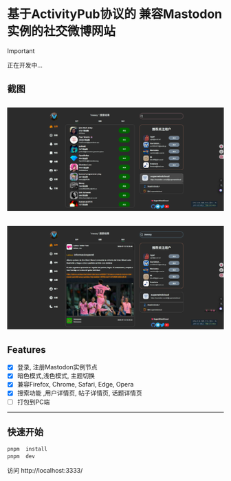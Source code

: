 # 基于ActivityPub协议的 兼容Mastodon实例的社交微博网站

> [!IMPORTANT]
> 正在开发中...

## 截图

![1](./imgs/img_3.png)
---
![1](./imgs/img_4.png)
---

## Features

- [x] 登录, 注册Mastodon实例节点
- [x] 暗色模式,浅色模式, 主题切换
- [x] 兼容Firefox, Chrome, Safari, Edge, Opera 
- [x] 搜索功能 ,用户详情页, 帖子详情页, 话题详情页
- [ ] 打包到PC端
---

## 快速开始

```bash
pnpm  install 
pnpm  dev
```

访问 http://localhost:3333/
